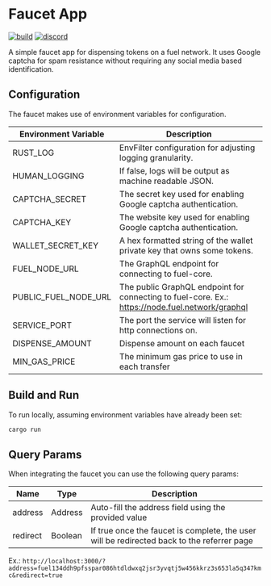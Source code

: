 # Faucet App

[![build](https://github.com/FuelLabs/faucet/actions/workflows/ci.yml/badge.svg)](https://github.com/FuelLabs/faucet/actions/workflows/ci.yml)
[![discord](https://img.shields.io/badge/chat%20on-discord-orange?&logo=discord&logoColor=ffffff&color=7389D8&labelColor=6A7EC2)](https://discord.gg/xfpK4Pe)

A simple faucet app for dispensing tokens on a fuel network. It uses Google captcha for spam resistance
without requiring any social media based identification.

## Configuration

The faucet makes use of environment variables for configuration.

| Environment Variable | Description                                                                                     |
| -------------------- | ----------------------------------------------------------------------------------------------- |
| RUST_LOG             | EnvFilter configuration for adjusting logging granularity.                                      |
| HUMAN_LOGGING        | If false, logs will be output as machine readable JSON.                                         |
| CAPTCHA_SECRET       | The secret key used for enabling Google captcha authentication.                                 |
| CAPTCHA_KEY          | The website key used for enabling Google captcha authentication.                                |
| WALLET_SECRET_KEY    | A hex formatted string of the wallet private key that owns some tokens.                         |
| FUEL_NODE_URL        | The GraphQL endpoint for connecting to fuel-core.                                               |
| PUBLIC_FUEL_NODE_URL | The public GraphQL endpoint for connecting to fuel-core. Ex.: https://node.fuel.network/graphql |
| SERVICE_PORT         | The port the service will listen for http connections on.                                       |
| DISPENSE_AMOUNT      | Dispense amount on each faucet                                                                  |
| MIN_GAS_PRICE        | The minimum gas price to use in each transfer                                                   |

## Build and Run

To run locally, assuming environment variables have already been set:

```sh
cargo run
```

## Query Params

When integrating the faucet you can use the following query params:

| Name     | Type    | Description                                                                                |
| -------- | ------- | ------------------------------------------------------------------------------------------ |
| address  | Address | Auto-fill the address field using the provided value                                       |
| redirect | Boolean | If true once the faucet is complete, the user will be redirected back to the referrer page |

Ex.: `http://localhost:3000/?address=fuel134ddh9pfsspar086htdldwxq2jsr3yvqtj5w456kkrz3s653la5q347kmc&redirect=true`
